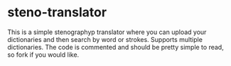 # steno-translator
This is a simple stenographyp translator where you can upload your dictionaries and then search by word or strokes.
Supports multiple dictionaries.
The code is commented and should be pretty simple to read, so fork if you would like.
